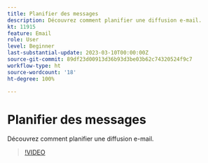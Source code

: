 ```yaml
---
title: Planifier des messages
description: Découvrez comment planifier une diffusion e-mail.
kt: 11915
feature: Email
role: User
level: Beginner
last-substantial-update: 2023-03-10T00:00:00Z
source-git-commit: 89df23d00913d36b93d3be03b62c74320524f9c7
workflow-type: ht
source-wordcount: '18'
ht-degree: 100%

---
```



# Planifier des messages

Découvrez comment planifier une diffusion e-mail.

>[!VIDEO](https://video.tv.adobe.com/v/3415919/?quality=12&learn=on)
